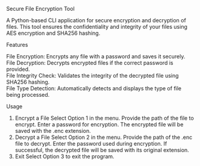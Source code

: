 Secure File Encryption Tool

A Python-based CLI application for secure encryption and decryption of files. This tool ensures the confidentiality and integrity of your files using AES encryption and SHA256 hashing.

Features

File Encryption: Encrypts any file with a password and saves it securely.  
File Decryption: Decrypts encrypted files if the correct password is provided.  
File Integrity Check: Validates the integrity of the decrypted file using SHA256 hashing.  
File Type Detection: Automatically detects and displays the type of file being processed.

Usage

1. Encrypt a File
Select Option 1 in the menu.
Provide the path of the file to encrypt.
Enter a password for encryption.
The encrypted file will be saved with the .enc extension.
2. Decrypt a File
Select Option 2 in the menu.
Provide the path of the .enc file to decrypt.
Enter the password used during encryption.
If successful, the decrypted file will be saved with its original extension.
3. Exit
Select Option 3 to exit the program.
